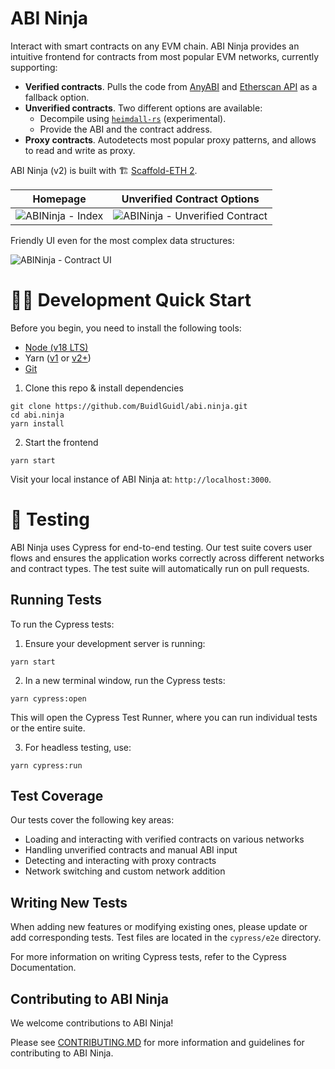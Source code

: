 # ABI Ninja

Interact with smart contracts on any EVM chain. ABI Ninja provides an intuitive frontend for contracts from most popular EVM networks, currently supporting:

- **Verified contracts**. Pulls the code from [AnyABI](https://anyabi.xyz/) and [Etherscan API](https://docs.etherscan.io/) as a fallback option.
- **Unverified contracts**. Two different options are available:
  - Decompile using [`heimdall-rs`](https://github.com/Jon-Becker/heimdall-rs) (experimental).
  - Provide the ABI and the contract address.
- **Proxy contracts**. Autodetects most popular proxy patterns, and allows to read and write as proxy.

ABI Ninja (v2) is built with 🏗 [Scaffold-ETH 2](https://github.com/scaffold-eth/scaffold-eth-2).

|                                                     Homepage                                                      |                                                   Unverified Contract Options                                                   |
| :---------------------------------------------------------------------------------------------------------------: | :-----------------------------------------------------------------------------------------------------------------------------: |
| ![ABINinja - Index](https://github.com/BuidlGuidl/abi.ninja/assets/55535804/3b7e0f12-1423-4835-bda3-2e12d65b4f15) | ![ABINinja - Unverified Contract](https://github.com/BuidlGuidl/abi.ninja/assets/55535804/d30d76a3-35d0-4b3f-8633-c8e531999be6) |

Friendly UI even for the most complex data structures:

![ABINinja - Contract UI](https://github.com/BuidlGuidl/abi.ninja/assets/55535804/7b3ec72b-c70b-4357-9f76-d10cb673530c)

# 🏄‍♂️ Development Quick Start

Before you begin, you need to install the following tools:

- [Node (v18 LTS)](https://nodejs.org/en/download/)
- Yarn ([v1](https://classic.yarnpkg.com/en/docs/install/) or [v2+](https://yarnpkg.com/getting-started/install))
- [Git](https://git-scm.com/downloads)

1. Clone this repo & install dependencies

```
git clone https://github.com/BuidlGuidl/abi.ninja.git
cd abi.ninja
yarn install
```

2. Start the frontend

```
yarn start
```

Visit your local instance of ABI Ninja at: `http://localhost:3000`.

# 🧪 Testing

ABI Ninja uses Cypress for end-to-end testing. Our test suite covers user flows and ensures the application works correctly across different networks and contract types. The test suite will automatically run on pull requests.

## Running Tests

To run the Cypress tests:

1. Ensure your development server is running:

```
yarn start
```

2. In a new terminal window, run the Cypress tests:

```
yarn cypress:open
```

This will open the Cypress Test Runner, where you can run individual tests or the entire suite.

3. For headless testing, use:

```
yarn cypress:run
```

## Test Coverage

Our tests cover the following key areas:

- Loading and interacting with verified contracts on various networks
- Handling unverified contracts and manual ABI input
- Detecting and interacting with proxy contracts
- Network switching and custom network addition

## Writing New Tests

When adding new features or modifying existing ones, please update or add corresponding tests. Test files are located in the `cypress/e2e` directory.

For more information on writing Cypress tests, refer to the Cypress Documentation.

## Contributing to ABI Ninja

We welcome contributions to ABI Ninja!

Please see [CONTRIBUTING.MD](https://github.com/BuidlGuidl/abi.ninja/blob/main/CONTRIBUTING.md) for more information and guidelines for contributing to ABI Ninja.
